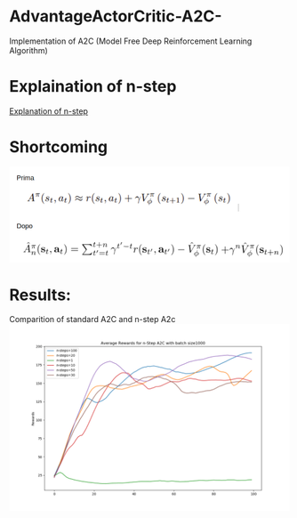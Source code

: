 # AdvantageActorCritic-A2C-
Implementation of A2C (Model Free Deep Reinforcement Learning Algorithm)

# Explaination of n-step 
[Explanation of n-step](http://rail.eecs.berkeley.edu/deeprlcourse-fa17/f17docs/lecture_5_actor_critic_pdf.pdf)

# Shortcoming
![nsteps_vs_batch](nsteps_vs_batch.png)

# Results:
Comparition of standard A2C and n-step A2c
![benchmark](benchmark.png)